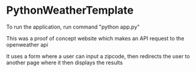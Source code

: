 # PythonWeatherTemplate

To run the application, run command "python app.py"

This was a proof of concept website which makes an API request to the openweather api

It uses a form where a user can input a zipcode, then redirects the user to another page where it then displays the results
